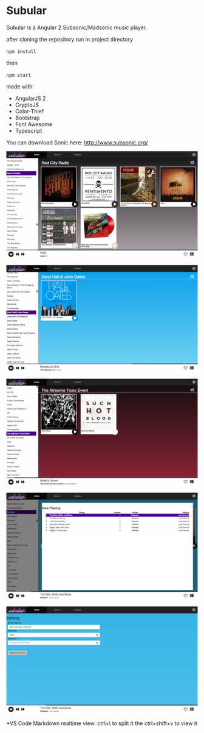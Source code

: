 # Subular

Subular is a Angular 2 Subsonic/Madsonic music player.

after cloning the repository run in project directory

`npm install`

then

`npm start`


made with:
* AngularJS 2
* CryptoJS
* Color-Thief
* Bootstrap
* Font Awesome
* Typescript

You can download Sonic here:
http://www.subsonic.org/

![Alt text](/images/screen2.png)

![Alt text](/images/screen3.png)

![Alt text](/images/screen1.png)

![Alt text](/images/screen5.png)

![Alt text](/images/screen4.png)


*VS Code Markdown realtime view: ctrl+\ to split it the ctrl+shift+v  to view it